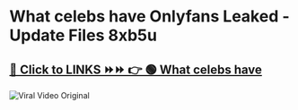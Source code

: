 
 # What celebs have Onlyfans Leaked - Update Files 8xb5u

## <h2><a href="https://clipsfans.com/What_celebs_have&ref=git">🔗 Click to LINKS ⏩⏩ 👉 🟢 What celebs have </a></h2>

<a href="https://clipsfans.com/What_celebs_have&ref=git" rel="nofollow" data-target="animated-image.originalLink"><img src="https://i.ibb.co.com/xMMVF88/686577567.gif" alt="Viral Video Original" style="max-width: 100%; display: inline-block;" data-target="animated-image.originalImage"></a>

